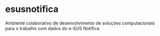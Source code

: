 # esusnotifica
Ambiente colaborativo de desenvolvimento de soluções computacionais para o trabalho com dados do e-SUS Notifica
